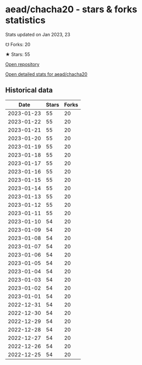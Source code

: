 # aead/chacha20 - stars & forks statistics

Stats updated on Jan 2023, 23

☋ Forks: 20

★ Stars: 55

[Open repository](https://github.com/aead/chacha20)

[Open detailed stats for aead/chacha20](https://reviewgithub.com/rep/aead/chacha20)

## Historical data
| Date | Stars | Forks |
|------|-------|-------|
| 2023-01-23 | 55 | 20 | 
| 2023-01-22 | 55 | 20 | 
| 2023-01-21 | 55 | 20 | 
| 2023-01-20 | 55 | 20 | 
| 2023-01-19 | 55 | 20 | 
| 2023-01-18 | 55 | 20 | 
| 2023-01-17 | 55 | 20 | 
| 2023-01-16 | 55 | 20 | 
| 2023-01-15 | 55 | 20 | 
| 2023-01-14 | 55 | 20 | 
| 2023-01-13 | 55 | 20 | 
| 2023-01-12 | 55 | 20 | 
| 2023-01-11 | 55 | 20 | 
| 2023-01-10 | 54 | 20 | 
| 2023-01-09 | 54 | 20 | 
| 2023-01-08 | 54 | 20 | 
| 2023-01-07 | 54 | 20 | 
| 2023-01-06 | 54 | 20 | 
| 2023-01-05 | 54 | 20 | 
| 2023-01-04 | 54 | 20 | 
| 2023-01-03 | 54 | 20 | 
| 2023-01-02 | 54 | 20 | 
| 2023-01-01 | 54 | 20 | 
| 2022-12-31 | 54 | 20 | 
| 2022-12-30 | 54 | 20 | 
| 2022-12-29 | 54 | 20 | 
| 2022-12-28 | 54 | 20 | 
| 2022-12-27 | 54 | 20 | 
| 2022-12-26 | 54 | 20 | 
| 2022-12-25 | 54 | 20 | 

